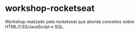 # workshop-rocketseat
Workshop realizado pela rocketseat que aborda conceitos sobre HTML/CSS/JavaScript e SQL. 
